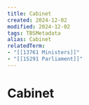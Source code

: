 ```yaml
---
title: Cabinet
created: 2024-12-02
modified: 2024-12-02
tags: TBSMetadata
alias: Cabinet
relatedTerm:
- "[[13761 Ministers]]"
- "[[15291 Parliament]]"
---
```

# Cabinet
